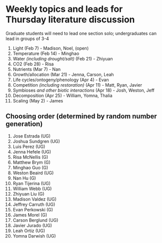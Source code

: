 # Weekly topics and leads for Thursday literature discussion

Graduate students will need to lead one section solo;
undergraduates can lead in groups of 3-4

1. Light (Feb 7) - Madison, Noel, (open)
2. Temperature (Feb 14) - Minghao
3. Water *(including drought/salt)* (Feb 21) - Zhiyuan
4. CO2 (Feb 28) - Risa
5. Nutrients (Mar 7) - Nan
6. Growth/allocation (Mar 21) - Jenna, Carson, Leah
7. Life cycles/ontogeny/phenology (Apr 4) - Evan
8. Competition *(including restoration)* (Apr 11) - Matt, Ryan, Javier
9. Symbioses *and other biotic interactions* (Apr 18) - Josh, Weston, Jeff
10. Decomposition (Apr 25) - William, Yomna, Thalia
11. Scaling (May 2) - James

## Choosing order (determined by random number generation)
1. Jose Estrada (UG)
2. Joshua Sundgren (UG)
3. Luis Perez (UG)
4. Jenna Hefele (UG)
5. Risa McNellis (G)
6. Matthew Brym (G)
7. Minghao Guo (G)
8. Weston Beaird (UG)
9. Nan Hu (G)
10. Ryan Tijerina (UG)
11. William Webb (UG)
12. Zhiyuan Liu (G)
13. Madison Valdez (UG)
14. Jeffrey Carruth (UG)
15. Evan Perkowski (G)
16. James Morel (G)
17. Carson Berglund (UG)
18. Javier Jurado (UG)
19. Leah Ortiz (UG)
20. Yomna Darwish (UG)

